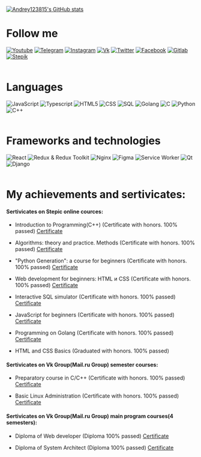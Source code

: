 <div  align="left">
  
[![Andrey123815's GitHub stats](https://github-readme-stats.vercel.app/api?username=Andrey123815&count_private=true&show_icons=true&theme=radical)]()
  
# Follow me
  
[![Youtube](https://img.shields.io/badge/-Youtube-090909?style=for-the-badge&logo=youtube&logoColor=ff0000)](https://youtube.com/channel/UCBT7kqu7CPeJ5XI0AKoebPw)
[![Telegram](https://img.shields.io/badge/-Telegram-090909?style=for-the-badge&logo=telegram&logoColor=27A0D9)](https://t.me/And_Dayk)
[![Instagram](https://img.shields.io/badge/-Instagram-090909?style=for-the-badge&logo=instagram&logoColor=B4068E)](https://www.instagram.com/diakonov_041)
[![Vk](https://img.shields.io/badge/-Vk-090909?style=for-the-badge&logo=vk&logoColor=4F7DB3)](https://vk.com/iddiakonov_041)
[![Twitter](https://img.shields.io/badge/-Twitter-090909?style=for-the-badge&logo=twitter&logoColor=27A0D9)](https://twitter.com/ivredomon?t=Y_vpcIiqIlrzdM4LcE3urw&s=09)
[![Facebook](https://img.shields.io/badge/-Facebook-090909?style=for-the-badge&logo=facebook&logoColor=1195F5)](https://www.facebook.com/profile.php?id=100076707275289)
[![Gitlab](https://img.shields.io/badge/-Gitlab-090909?style=for-the-badge&logo=gitlab&logoColor=1195F5)](https://gitlab.com/Andrey123815)
[![Stepik](https://img.shields.io/static/v1?style=for-the-badge&message=Stepik&color=000000&logo=Simkl&logoColor=FFFFFF&label=)](https://stepik.org/users/296520383?auth=login)
<br>
  <br>
  
  
  
# Languages
![JavaScript](https://img.shields.io/badge/-JavaScript-090909?style=for-the-badge&logo=JavaScript&logoColor=E9D54D)
![Typescript](https://img.shields.io/badge/-Typescript-090909?style=for-the-badge&logo=Typescript&logoColor=1195F5)
![HTML5](https://img.shields.io/badge/-html5-090909?style=for-the-badge&logo=html5&logoColor=d21423)
![CSS](https://img.shields.io/badge/-css-090909?style=for-the-badge&logo=css3&logoColor=aa13d1)
![SQL](https://img.shields.io/badge/-sql-090909?style=for-the-badge&logo=postgresql&logoColor=F8C52C)
![Golang](https://img.shields.io/badge/-Go-090909?style=for-the-badge&logo=Go&logoColor=0579f7)
![C](https://img.shields.io/badge/-C-090909?style=for-the-badge&logo=C&logoColor=6296CC)
![Python](https://img.shields.io/badge/-Python-090909?style=for-the-badge&logo=python&logoColor=E5D3FF)
![C++](https://img.shields.io/badge/-C++-090909?style=for-the-badge&logo=C%2b%2b&logoColor=6296CC)
<br>
  <br>
  
  
  
  
# Frameworks and technologies
![React](https://img.shields.io/badge/-React-090909?style=for-the-badge&logo=React&logoColor=27A0D9)
![Redux & Redux Toolkit](https://img.shields.io/badge/-Redux-090909?style=for-the-badge&logo=Redux&logoColor=61fae0)
![Nginx](https://img.shields.io/badge/-Nginx-090909?style=for-the-badge&logo=Nginx&logoColor=1eb018)
![Figma](https://img.shields.io/badge/-Figma-090909?style=for-the-badge&logo=Figma&logoColor=f08bec)
![Service Worker](https://img.shields.io/badge/-ServiceWorker-090909?style=for-the-badge&logo=w3c&logoColor=E9D54D)
![Qt](https://img.shields.io/badge/-Qt-090909?style=for-the-badge&logo=Qt&logoColor=1eb018)
![Django](https://img.shields.io/badge/-Django-090909?style=for-the-badge&logo=Django&logoColor=F88C00)
<br>
  <br>
  

  
# My achievements and sertivicates:
  
  
#### Sertivicates on Stepic online cources:
  
- Introduction to Programming(С++) (Certificate with honors. 100% passed) [Certificate](https://stepik.org/cert/780680)
  
- Algorithms: theory and practice. Methods (Certificate with honors. 100% passed) [Certificate](https://stepik.org/cert/1026617)
  
- "Python Generation": a course for beginners (Certificate with honors. 100% passed) [Certificate](https://stepik.org/cert/1035068)
  
- Web development for beginners: HTML и CSS (Certificate with honors. 100% passed) [Certificate](https://stepik.org/cert/1359003)
  
- Interactive SQL simulator (Certificate with honors. 100% passed) [Certificate](https://stepik.org/cert/1389121)
  
- JavaScript for beginners (Certificate with honors. 100% passed) [Certificate](https://stepik.org/cert/1368699)
  
- Programming on Golang (Certificate with honors. 100% passed) [Certificate](https://stepik.org/cert/1365046)
  
- HTML and CSS Basics (Graduated with honors. 100% passed)
  
  
  
#### Sertivicates on Vk Group(Mail.ru Group) semester courses:  

- Preparatory course in C/C++ (Certificate with honors. 100% passed) [Certificate](https://park.vk.company/curriculum/certificates/download/2173/ec9fa990-7861-43e7-863f-24c142cc2cc1/)
  
- Basic Linux Administration (Certificate with honors. 100% passed) [Certificate](https://park.vk.company/curriculum/certificates/download/1976/1ce4aa79-46a4-4153-a7dd-d5380863e045/)
  

#### Sertivicates on Vk Group(Mail.ru Group) main program courses(4 semesters): 
  
- Diploma of Web developer (Diploma 100% passed) [Certificate]()
  
- Diploma of System Architect (Diploma 100% passed) [Certificate]()
